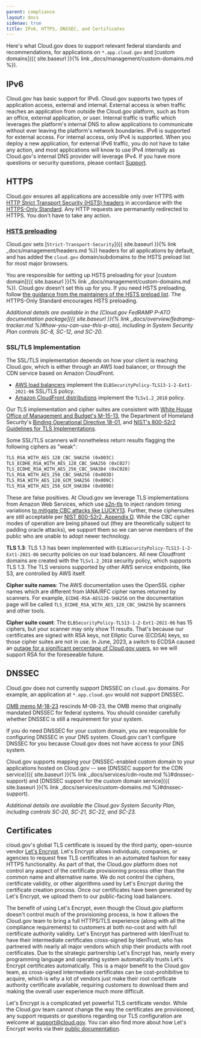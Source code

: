 ```yaml
---
parent: compliance
layout: docs
sidenav: true
title: IPv6, HTTPS, DNSSEC, and Certificates
---
```


Here's what Cloud.gov does to support relevant federal standards and recommendations, for applications on `*.app.cloud.gov` and [custom domains]({{ site.baseurl }}{% link _docs/management/custom-domains.md %}).

## IPv6

Cloud.gov has basic support for IPv6. Cloud.gov supports two types of application access, external and internal. External access is when traffic reaches an application from outside the Cloud.gov platform, such as from an office, external application, or user. Internal traffic is traffic which leverages the platform's internal DNS to allow applications to communicate without ever leaving the platform's network boundaries. IPv6 is supported for external access. For internal access, only IPv4 is supported. When you deploy a new application, for external IPv6 traffic, you do not have to take any action, and most applications will know to use IPv4 internally as Cloud.gov's internal DNS provider will leverage IPv4. If you have more questions or security questions, please contact [Support](mailto:support@cloud.gov).

## HTTPS

Cloud.gov ensures all applications are accessible only over HTTPS with [HTTP Strict Transport Security (HSTS) headers](https://https.cio.gov/hsts/) in accordance with the [HTTPS-Only Standard](https://https.cio.gov/). Any HTTP requests are permanantly redirected to HTTPS. You don't have to take any action.

### [HSTS preloading](https://https.cio.gov/guide/#options-for-hsts-compliance)

Cloud.gov sets [`Strict-Transport-Security`]({{ site.baseurl }}{% link _docs/management/headers.md %}) headers for all applications by default, and has added the `cloud.gov` domain/subdomains to the HSTS preload list for most major browsers.

You are responsible for setting up HSTS preloading for your [custom domain]({{ site.baseurl }}{% link _docs/management/custom-domains.md %}). Cloud.gov doesn't set this up for you. If you need HSTS preloading, follow [the guidance from the maintainers of the HSTS preload list](https://hstspreload.org/#opt-in). The HTTPS-Only Standard encourages HSTS preloading.

*Additional details are available in the [Cloud.gov FedRAMP P-ATO documentation package]({{ site.baseurl }}{% link _docs/overview/fedramp-tracker.md %}#how-you-can-use-this-p-ato), including in System Security Plan controls SC-8, SC-12, and SC-20.*

### SSL/TLS Implementation

The SSL/TLS implementation depends on how your client is reaching Cloud.gov, which is either through an AWS load balancer, or through the CDN service based on Amazon CloudFront.

* [AWS load balancers](https://docs.aws.amazon.com/elasticloadbalancing/latest/application/create-https-listener.html#tls13-security-policies) implement the `ELBSecurityPolicy-TLS13-1-2-Ext1-2021-06` SSL/TLS policy.
* [Amazon CloudFront distributions](https://docs.aws.amazon.com/AmazonCloudFront/latest/DeveloperGuide/secure-connections-supported-viewer-protocols-ciphers.html#secure-connections-supported-ciphers) implement the `TLSv1.2_2018` policy.

Our TLS implementation and cipher suites are consistent with [White House Office of Management and Budget's M-15-13](https://https.cio.gov/), the Department of Homeland Security's [Binding Operational Directive 18-01](https://cyber.dhs.gov/bod/18-01/), and [NIST's 800-52r2 Guidelines for TLS Implementations](https://nvlpubs.nist.gov/nistpubs/SpecialPublications/NIST.SP.800-52r2.pdf).

Some SSL/TLS scanners will nonetheless return results flagging the following ciphers as "weak":

```txt
TLS_RSA_WITH_AES_128_CBC_SHA256 (0x003C)
TLS_ECDHE_RSA_WITH_AES_128_CBC_SHA256 (0xC027)
TLS_ECDHE_RSA_WITH_AES_256_CBC_SHA384 (0xC028)
TLS_RSA_WITH_AES_256_CBC_SHA256 (0x003D)
TLS_RSA_WITH_AES_128_GCM_SHA256 (0x009C)
TLS_RSA_WITH_AES_256_GCM_SHA384 (0x009D)
```

These are false positives. At Cloud.gov we leverage TLS implementations from Amazon Web Services, which use [s2n-tls](https://github.com/aws/s2n-tls) to inject random timing variations [to mitigate CBC attacks like LUCKY13](https://aws.amazon.com/blogs/security/s2n-and-lucky-13/). Further, these ciphersuites are still acceptable per [NIST 800-52r2, Appendix D](https://nvlpubs.nist.gov/nistpubs/SpecialPublications/NIST.SP.800-52r2.pdf#%5B%7B%22num%22%3A174%2C%22gen%22%3A0%7D%2C%7B%22name%22%3A%22XYZ%22%7D%2C70%2C719%2C0%5D).
While the CBC cipher modes of operation are being phased out (they are theoretically subject to padding oracle attacks), we support them so we can serve members of the public who are unable to adopt newer technology.

**TLS 1.3**: TLS 1.3 has been implemented with `ELBSecurityPolicy-TLS13-1-2-Ext1-2021-06` security policies on our load balancers. All new Cloudfront domains are created with the `TLSv1.2_2018` security policy, which supports TLS 1.3. The TLS versions supported by other AWS service endpoints, like S3, are controlled by AWS itself.

**Cipher suite names**: The AWS documentation uses the OpenSSL cipher names which are different from IANA/RFC cipher names returned by scanners. For example, `ECDHE-RSA-AES128-SHA256` on the documentation page will be called `TLS_ECDHE_RSA_WITH_AES_128_CBC_SHA256` by scanners and other tools.

**Cipher suite count**: The `ELBSecurityPolicy-TLS13-1-2-Ext1-2021-06` has 15 ciphers, but your scanner may only show 11 results. That's because our certificates are signed with RSA keys, not Elliptic Curve (ECDSA) keys, so those cipher suites are not in use. In June, 2023, a switch to ECDSA caused an [outage for a significant percentage of Cloud.gov users](https://cloudgov.statuspage.io/incidents/vz9t74zm7zw8), so we will support RSA for the foreseeable future.

## DNSSEC

Cloud.gov does not currently support DNSSEC on `cloud.gov` domains. For example, an application at `*.app.cloud.gov` would not support DNSSEC.

[OMB memo M-18-23](https://www.whitehouse.gov/wp-content/uploads/2018/08/M-18-23.pdf) rescinds M-08-23, the OMB memo that originally mandated DNSSEC for federal systems. You should consider carefully whether DNSSEC is still a requirement for your system.

If you do need DNSSEC for your custom domain, you are responsible for configuring DNSSEC in your DNS system. Cloud.gov can't configure DNSSEC for you because Cloud.gov does not have access to your DNS system.

Cloud.gov supports mapping your DNSSEC-enabled custom domain to your applications hosted on Cloud.gov -- see [DNSSEC support for the CDN service]({{ site.baseurl }}{% link _docs/services/cdn-route.md %}#dnssec-support) and [DNSSEC support for the custom domain service]({{ site.baseurl }}{% link _docs/services/custom-domains.md %}#dnssec-support).

*Additional details are available the Cloud.gov System Security Plan, including controls SC-20, SC-21, SC-22, and SC-23.*

## Certificates

cloud.gov's global TLS certificate is issued by the third party, open-source vendor [Let's Encrypt](https://letsencrypt.org/). Let's Encrypt allows individuals, companies, or agencies to request free TLS certificates in an automated fashion for easy HTTPS functionality. As part of that, the Cloud.gov platform does not control any aspect of the certificate provisioning process other than the common name and alternative name. We do not control the ciphers, certificate validity, or other algorithms used by Let's Encrypt during the certificate creation process. Once our certificates have been generated by Let's Encrypt, we upload them to our public-facing load balancers.

The benefit of using Let's Encrypt, even though the Cloud.gov platform doesn't control much of the provisioning process, is how it allows the Cloud.gov team to bring a full HTTPS/TLS experience (along with all the compliance requirements) to customers at both no-cost and with full certificate authority validity. Let's Encrypt has partnered with IdenTrust to have their intermediate certificates cross-signed by IdenTrust, who has partnered with nearly all major vendors which ship their products with root certificates. Due to the strategic partnership Let's Encrypt has, nearly every programming language and operating system automatically trusts Let's Encrypt certificates automatically. This is a major benefit to the Cloud.gov team, as cross-signed intermediate certificates can be cost-prohibitive to acquire, which is why a lot of vendors just make their root certificate authority certificate available, requiring customers to download them and making the overall user experience much more difficult.

Let's Encrypt is a complicated yet powerful TLS certificate vendor. While the Cloud.gov team cannot change the way the certificates are provisioned, any support requests or questions regarding our TLS configuration are welcome at [support@cloud.gov](mailto:support@cloud.gov?subject=TLS%20Certificate%20Questions). You can also find more about how Let's Encrypt works via their [public documentation](https://letsencrypt.org/docs/).
